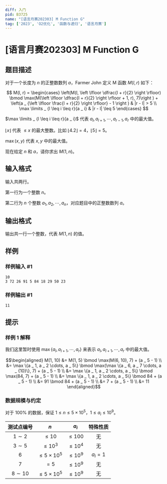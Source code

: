 ```yaml
---
diff: 入门
pid: B3725
name: "[语言月赛202303] M Function G"
tag: ['2023', 'O2优化', '函数与递归', '语言月赛']
---
```

# [语言月赛202303] M Function G
## 题目描述

对于一个长度为 $n$ 的正整数数列 $a$，Farmer John 定义 M 函数 $M(l, r)$ 如下：

$$
M(l, r) = \begin{cases}
\left(M(l, \left \lfloor \dfrac{l + r}{2} \right \rfloor) \bmod \max(M(\left \lfloor \dfrac{l + r}{2} \right \rfloor + 1, r), 7)\right ) + \left(a _ {\left \lfloor \frac{l + r}{2} \right \rfloor} - 1 \right ) & |r - l| > 5 \\
\max \limits _ {l \leq i \leq r}{a _ i} & |r - l| \leq 5
\end{cases}
$$

$\max \limits _ {l \leq i \leq r}{a _ i}$ 代表 $a _ l, a _ {l + 1}, \cdots, a _ {r - 1}, a _ r$ 中的最大值。

$\left \lfloor x \right \rfloor$ 代表 $\leq x$ 的最大整数。比如 $\left \lfloor 4.2 \right \rfloor = 4$，$\left \lfloor 5 \right \rfloor = 5$。

$\max(x, y)$ 代表 $x, y$ 中的最大值。

现在给定 $n$ 和 $a$，请你求出 $M(1, n)$。
## 输入格式

输入共两行。

第一行为一个整数 $n$。

第二行为 $n$ 个整数 $a _ 1, a _ 2, \cdots, a _ n$，对应题目中的正整数数列 $a$。
## 输出格式

输出共一行一个整数，代表 $M(1, n)$ 的值。
## 样例

### 样例输入 #1
```
10
3 72 26 91 5 84 18 29 50 23
```
### 样例输出 #1
```
11
```
## 提示

### 样例 1 解释

我们这里暂时使用 $\max \{a _ l, a _ {l + 1}, \cdots, a _ r\}$ 来表示 $a _ l, a _ {l + 1}, \cdots, a _ r$ 中的最大值。

$$\begin{aligned} 
M(1, 10) &= M(1, 5) \bmod \max(M(6, 10), 7) + (a _ 5 - 1) \\ 
&= \max \{a _ 1, a _ 2 \cdots, a _ 5\} \bmod \max(\max \{a _ 6, a _ 7 \cdots, a _ {10}\}, 7) + (a _ 5 - 1) \\
&= \max \{a _ 1, a _ 2 \cdots, a _ 5\} \bmod \max(84, 7) + (a _ 5 - 1) \\
&= \max \{a _ 1, a _ 2 \cdots, a _ 5\} \bmod 84 + (a _ 5 - 1) \\
&= 91 \bmod 84 + (a _ 5 - 1) \\
&= 7 +  (a _ 5 - 1) \\
&= 11
\end{aligned}$$

### 数据规模与约定

对于 $100\%$ 的数据，保证 $1 \leq n \leq 5 \times 10 ^ 5$，$1 \leq a _ i \leq 10 ^ 9$。

| 测试点编号 | $n$ | $a _ i$ |  特殊性质 |
| :----------: | :----------: | :----------: | :----------: |
| $1 \sim 2$ | $\leq 10$ | $\leq 100$ | 无 |
| $3 \sim 5$ | $\leq 10 ^ 3$ | $\leq 10 ^ 4$ | 无 |
| $6$ | $\leq 5 \times 10 ^ 5$ | $\leq 10 ^ 9$ | $a _ i = 1$ |
| $7$ | $= 5$ | $\leq 10 ^ 9$ | 无 |
| $8 \sim 10$ | $\leq 5 \times 10 ^ 5$ | $\leq 10 ^ 9$ | 无 |
